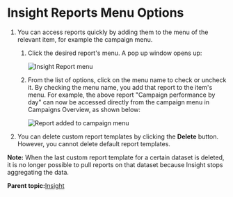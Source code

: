 # Insight Reports Menu Options

1.  You can access reports quickly by adding them to the menu of the relevant item, for example the campaign menu.
    1.  Click the desired report's menu. A pop up window opens up:

        ![Insight Report menu](../../image/pulse_insight_report_menu.png)

    2.  From the list of options, click on the menu name to check or uncheck it. By checking the menu name, you add that report to the item's menu. For example, the above report "Campaign performance by day" can now be accessed directly from the campaign menu in Campaigns Overview, as shown below:

        ![Report added to campaign menu](../../image/pulse_insight_add_report_to_menu.png)

2.  You can delete custom report templates by clicking the **Delete** button. However, you cannot delete default report templates.

**Note:** When the last custom report template for a certain dataset is deleted, it is no longer possible to pull reports on that dataset because Insight stops aggregating the data.

**Parent topic:**[Insight](../../../oadtech/ad_serving/ug/insight.md)

